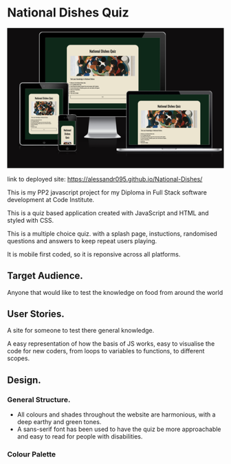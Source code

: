 # National Dishes Quiz

![Am i responsive screenshot](assets/images/responsive.webp)

link to deployed site: https://alessandr095.github.io/National-Dishes/

This is my PP2 javascript project for my Diploma in Full Stack software development at Code Institute.

This is a quiz based application created with JavaScript and HTML and styled with CSS.

This is a multiple choice quiz. with a splash page, instuctions, randomised questions and answers to keep repeat users playing.

It is mobile first coded, so it is reponsive across all platforms.

## Target Audience.

Anyone that would like to test the knowledge on food from around the world

## User Stories.

A site for someone to test there general knowledge.

A easy representation of how the basis of JS works, easy to visualise the code for new coders, from loops to variables to functions, to different scopes.

## Design.

### General Structure.

- All colours and shades throughout the website are harmonious, with a deep earthy and green tones.
- A sans-serif font has been used to have the quiz be more approachable and easy to read for people with disabilities.
  
### Colour Palette

